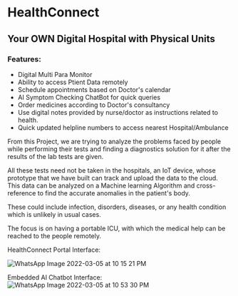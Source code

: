 # HealthConnect

## Your OWN Digital Hospital with Physical Units


### Features:

- Digital Multi Para Monitor
- Ability to access Ptient Data remotely
- Schedule appointments based on Doctor's calendar
- AI Symptom Checking ChatBot for quick queries
- Order medicines according to Doctor's consultancy
- Use digital notes provided by nurse/doctor as instructions related to health.
- Quick updated helpline numbers to access nearest Hospital/Ambulance


From this Project, we are trying to analyze the problems faced by people while performing their tests and finding a diagnostics solution for it after the results of the lab tests are given.  

All these tests need not be taken in the hospitals, an IoT device, whose prototype that we have built can track and upload the data to the cloud. This data can be analyzed on a  Machine learning Algorithm and cross-reference to find the accurate anomalies in the patient's body. 

These could include infection, disorders, diseases, or any health condition which is unlikely in usual cases.

The focus is on having a portable ICU, with which the medical help can be reached to the people remotely.

HealthConnect Portal Interface:

![WhatsApp Image 2022-03-05 at 10 15 21 PM](https://user-images.githubusercontent.com/72246796/158068457-18fbe041-2c3e-42a6-afa8-697ec7262d09.jpeg)


Embedded AI Chatbot Interface:
![WhatsApp Image 2022-03-05 at 10 53 30 PM](https://user-images.githubusercontent.com/72246796/158068490-81df2eab-a73f-4d90-be4f-958224929c01.jpeg)
